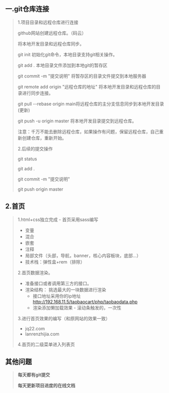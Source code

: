 ## 一.git仓库连接

> 1.项目目录和远程仓库进行连接
>
> github网站创建远程仓库。（码云）
>
> 将本地开发目录和远程仓库同步。
>
> git init  初始化git命令，本地目录支持git相关操作。
>
> git add .   本地目录文件添加到本地git的暂存区
>
> git commit -m "提交说明"  将暂存区的目录文件提交到本地服务器
>
> git remote add origin  "远程仓库的地址"     将本地开发目录和远程仓库的目录进行同步连接。
>
> git pull --rebase origin main将远程仓库的主分支信息同步到本地开发目录(更新)
>
> git push -u origin master  将本地开发目录提交到远程仓库。
>
> 注意：千万不能去删除远程仓库，如果操作有问题，保留远程仓库，自己重新创建仓库，重新开始。
>
> 2.后续的提交操作
>
> git status
>
> git add .
>
> git commit -m "提交说明"
>
> git push origin master



## 2.首页

> 1.html+css独立完成 - 首页采用sass编写
>
> 	- 变量
> 	- 混合
> 	- 嵌套
> 	- 注释
> 	- 局部文件（头部，导航，banner，核心内容板块，底部...）
> 	- 技术栈：弹性盒+rem（排除）
>
> 2.首页数据渲染。
>
> - 准备接口或者调用第三方的接口。
> - 渲染结构： 挑选最大的一块数据进行渲染
>   - 接口地址采用你的ip地址  http://192.168.11.5/taobaocart/php/taobaodata.php
>   - 渲染添加懒加载效果 - 滚动条触发的，一次性
>
> 3.进行首页效果的编写（和原网站的效果一致）
>
> - jq22.com
> - lanrenzhijia.com
>
> 4.首页的二级菜单进入列表页



## 其他问题

> **每天都有git提交**
>
> **每天更新项目进度的在线文档** 





